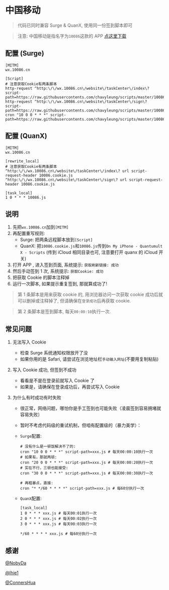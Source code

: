 # 中国移动

> 代码已同时兼容 Surge & QuanX, 使用同一份签到脚本即可

> 注意: 中国移动是指名字为`10086`这款的 APP [点这里下载](https://apps.apple.com/cn/app/10086-%E4%B8%AD%E5%9B%BD%E7%A7%BB%E5%8A%A8%E5%87%BA%E5%93%81/id1004816017)

## 配置 (Surge)

```properties
[MITM]
wx.10086.cn

[Script]
# 注意获取Cookie有两条脚本
http-request ^http:\/\/wx.10086.cn\/website\/taskCenter\/index\? script-path=https://raw.githubusercontents.com/chavyleung/scripts/master/10086/10086.cookie.js
http-request ^http:\/\/wx.10086.cn\/website\/taskCenter\/sign\? script-path=https://raw.githubusercontents.com/chavyleung/scripts/master/10086/10086.cookie.js
cron "10 0 0 * * *" script-path=https://raw.githubusercontents.com/chavyleung/scripts/master/10086/10086.js
```

## 配置 (QuanX)

```properties
[MITM]
wx.10086.cn

[rewrite_local]
# 注意获取Cookie有两条脚本
^http:\/\/wx.10086.cn\/website\/taskCenter\/index\? url script-request-header 10086.cookie.js
^http:\/\/wx.10086.cn\/website\/taskCenter\/sign\? url script-request-header 10086.cookie.js

[task_local]
1 0 * * * 10086.js
```

## 说明

1. 先把`wx.10086.cn`加到`[MITM]`
2. 再配置重写规则:
   - Surge: 把两条远程脚本放到`[Script]`
   - QuanX: 把`10086.cookie.js`和`10086.js`传到`On My iPhone - Quantumult X - Scripts` (传到 iCloud 相同目录也可, 注意要打开 quanx 的 iCloud 开关)
3. 打开 APP , 进入签到页面, 系统提示: `获取刷新链接: 成功`
4. 然后手动签到 1 次, 系统提示: `获取Cookie: 成功`
5. 把获取 Cookie 的脚本注释掉
6. 运行一次脚本, 如果提示重复签到, 那就算成功了!

> 第 1 条脚本是用来获取 cookie 的, 用浏览器访问一次获取 cookie 成功后就可以删掉或注释掉了, 但请确保在`登录成功`后再获取 cookie.

> 第 2 条脚本是签到脚本, 每天`00:00:10`执行一次.

## 常见问题

1. 无法写入 Cookie

   - 检查 Surge 系统通知权限放开了没
   - 如果你用的是 Safari, 请尝试在浏览地址栏`手动输入网址`(不要用复制粘贴)

2. 写入 Cookie 成功, 但签到不成功

   - 看看是不是在登录前就写入 Cookie 了
   - 如果是，请确保在登录成功后，再尝试写入 Cookie

3. 为什么有时成功有时失败

   - 很正常，网络问题，哪怕你是手工签到也可能失败（凌晨签到容易拥堵就容易失败）
   - 暂时不考虑代码级的重试机制，但咱有配置级的（暴力美学）：

   - `Surge`配置:

     ```properties
     # 没有什么是一顿饭解决不了的:
     cron "10 0 0 * * *" script-path=xxx.js # 每天00:00:10执行一次
     # 如果有，那就两顿:
     cron "20 0 0 * * *" script-path=xxx.js # 每天00:00:20执行一次
     # 实在不行，三顿也能接受:
     cron "30 0 0 * * *" script-path=xxx.js # 每天00:00:30执行一次

     # 再粗暴点，直接:
     cron "* */60 * * * *" script-path=xxx.js # 每60分执行一次
     ```

   - `QuanX`配置:

     ```properties
     [task_local]
     1 0 * * * xxx.js # 每天00:01执行一次
     2 0 * * * xxx.js # 每天00:02执行一次
     3 0 * * * xxx.js # 每天00:03执行一次

     */60 * * * * xxx.js # 每60分执行一次
     ```

## 感谢

[@NobyDa](https://github.com/NobyDa)

[@lhie1](https://github.com/lhie1)

[@ConnersHua](https://github.com/ConnersHua)